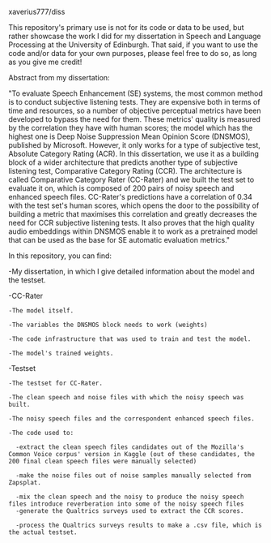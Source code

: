 xaverius777/diss

This repository's primary use is not for its code or data to be used, but rather showcase the work I did for my dissertation in Speech and Language Processing at the University of Edinburgh. That said, if you want to use the code and/or data for your own purposes, please feel free to do so, as long as you give me credit! 

Abstract from my dissertation:

"To evaluate Speech Enhancement (SE) systems, the most common method is to conduct subjective listening tests. They are expensive both in terms of time and resources, so a number of objective perceptual metrics have been developed to bypass the need for them. These metrics' quality is measured by the correlation they have with human scores; the model which has the highest one is Deep Noise Suppression Mean Opinion Score (DNSMOS), published by Microsoft. However, it only works for a type of subjective test, Absolute Category Rating (ACR). In this dissertation, we use it as a building block of a wider architecture that predicts another type of subjective listening test, Comparative Category Rating (CCR). The architecture is called Comparative Category Rater (CC-Rater) and we built the test set to evaluate it on, which is composed of 200 pairs of noisy speech and enhanced speech files. CC-Rater's predictions have a correlation of 0.34 with the test set's human scores, which opens the door to the possibility of building a metric that maximises this correlation and greatly decreases the need for CCR subjective listening tests. It also proves that the high quality audio embeddings within DNSMOS enable it to work as a pretrained model that can be used as the base for SE automatic evaluation metrics."

In this repository, you can find:

-My dissertation, in which I give detailed information about the model and the testset.

-CC-Rater

    -The model itself.
    
    -The variables the DNSMOS block needs to work (weights)
    
    -The code infrastructure that was used to train and test the model.
    
    -The model's trained weights.
    
-Testset

    -The testset for CC-Rater.
    
    -The clean speech and noise files with which the noisy speech was built.
    
    -The noisy speech files and the correspondent enhanced speech files.
    
    -The code used to:
    
      -extract the clean speech files candidates out of the Mozilla's Common Voice corpus' version in Kaggle (out of these candidates, the 200 final clean speech files were manually selected)
      
      -make the noise files out of noise samples manually selected from Zapsplat.
      
      -mix the clean speech and the noisy to produce the noisy speech files introduce reverberation into some of the noisy speech files
      -generate the Qualtrics surveys used to extract the CCR scores.
      
      -process the Qualtrics surveys results to make a .csv file, which is the actual testset.
      
